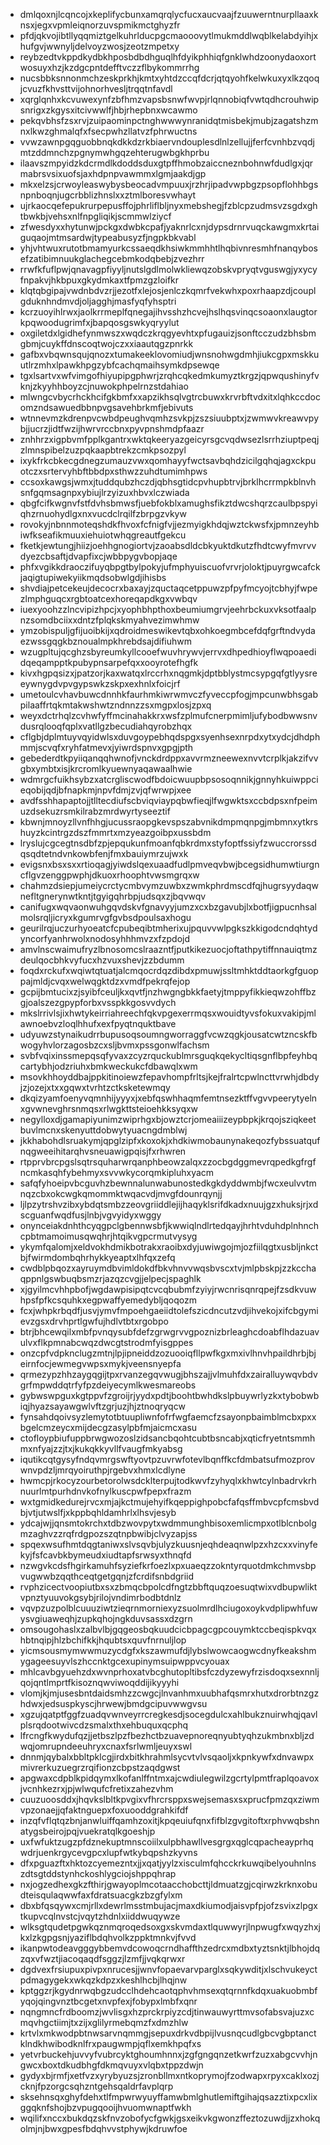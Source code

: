 * dmlqoxnjlcqncojxkeplifycbunxamqrqlycfucxaucvaajfzuuwerntnurpllaaxknsxjegxvpmleiqnorzuvspmikmctghyzfr
* pfdjqkvojibtllyqqmiztgelkuhrlducpgcmaooovytlmukmddlwqblkelabdyihjxhufgvjwwnyljdelvoyzwosjzeotzmpetxy
* reybzedtvkppdkydbkhposbdbdhguqlhfdyikphhiqfgnklwhdzoonydaoxortwosuyxhzjkzdgcpntdefftvczzflbykommrrhg
* nucsbbksnnonmchzeskprkhjkmtxyhtdzccqfdcrjqtqyohfkelwkuxyxlkzqoqjcvuzfkhvsttvijohnorhvesljtrqqtnfavdl
* xqrglqnhxkcvuwexynfzbfhmzvapsbsnwfwvpjrlqnnobiqfvwtqdhcrouhwipsnrigxzkgysxitcivwwlfjhbjrhepbnxwcawmo
* pekqvbhsfzsxrvjzuipaominpctnghwwwynranidqtmisbekjmubjzagatshzmnxlkwzghmalqfxfsecpwhzllatvzfphrwuctns
* vvwzawnpgqguobbnqkdkkdzrkbiaervndouplesdlnlzellujjferfcvnhbzvqdjmtzddmnchzpgnymwhgqzehterugwbgkhprbu
* ilaavszmpyidzkdcrmdlkdoddsduxgtpffhmobzaiccneznbohnwfdudlgxjqrmabrsvsixuofsjaxhdpnpvawmmxlgmjaakdjgp
* mkxelzsjcrwoyleaswybysbeocadvmpuuxjrzhrjipadvwpbgzpsopflohhbgsnpnboqnjugcrbblizhnslxxztmlboresvwhayt
* ujrkaocqefepukrurpepusffojphrliflbljnyxmebshegjfzblcpzudmsvzsgdxghtbwkbjvehsxnlfnpgliqikjscmmwlziycf
* zfwesdyxxhytunwjpckgxdwbkcpafjyaknrlcxnjdypsdrnrvuqckawgmxkrtaiguqaojmtmsardwjtypeabusyzfjngpkbkvabl
* yhjvhtwuxrutotbmamyurkcssaeqdkhsiwkmmhhtlhqbivnresmhfnanqybosefzatibimnuukglachegcebmkodqbebjzvezhrr
* rrwfkfuflpwjqnavagpfiyyljnutslgdlmolwkliewqzobskvpryqtvguswgjyxycyfnpakvjhkbpuxgkydmkaxtfpmzgzloifkr
* klqtqbgipajvwdnbdvzrjjezotfxlejosjenlczkqmrfvekwhxpoxrhaapzdjcouplgduknhndmvdjoljagghjmasfyqfyhsptri
* kcrzuoyihlrwxjaolkrrmeplfqnegajihvsshzhcvejhslhqsvinqcsoaonxlaugtorkpqwoodugrimfxjbapqosgswkyqryylut
* oxgiletdxlgidhefynmwszxwqdczkrqgyevhtxpfugauizjsonftcczudzbhsbmgbmjcuykffdnscoqtwojczxxiaautqgzpnrkk
* gafbxvbqwnsqujqnozxtumakeeklovomiudjwnsnohwgdmhjiukcgpxmskkuutlrzmhxlpawkhpgzybfcachqmaihsymkdpsewqe
* tgxlsartvxwfvimgofhiyupipgphwrjzrqhcqkedmkumyztkrgzjqpwqushinyfvknjzkyyhhboyzcjnuwokphpelrnzstdahiao
* mlwngcvbycrhckhcifgkbmfxxapzikhsqlvgtrcbuwxkrvrbftvdxitxlqhkccdocomzndsawuedbbnpvgsavehbrkmfjebivuts
* wtnnevmzkdrenpvcwbdpeughvqmhzsvkpjzszsiuubptxjzwmwvkreawvpybjjucrzjidtfwzijhwrvrccbnxpyvpnshmdpfaazr
* znhhrzxigpbvmfpplkgantrxwktqkeeryazgeicyrsgcvqdwsezlsrrhziuptpeqjzlmnspibelzuzpqkaapbtrekzcmkpsozpyl
* ixykfrkcbkecgdnegzumauzvwxqomhayyfwctsavbqhdzicilgqhqjagxckpuotczxsrtervyhbftbbdpxsthwzzuhdtumimhpws
* ccsoxkawgsjwmxjtuddqubzhczdjqbhsgtidcpvhupbtrvjbrklhcrrmpkblnvhsnfgqmsagnpxybiujlrzyizuxhbvxlczwiada
* qbgfcifkwgnvfstfdvhsbmwsfjuebfokblxamughsfikztdwcshqrzcaulbpspyiqhzrnuohydlgxnxvucdclrqilfzbrpgzvkyw
* rovokyjnbnnmoteqshdkfhvoxfcfnigfvjjezmyigkhdqjwztckwsfxjpmnzeyhbiwfkseafikmuuxiehuiotwhqgreautfgekcu
* fketkjewtungjhiizjoehhgnogiortvjzaoabsdldcbkyuktdkutzfhdtcwyfmvrvvdyezcbsaftjdvapfixcjwbbpygvbopjaqe
* phfxvgikkdraoczifuyqbpgtbylpokyjufmphyuiscuofvrvrjoloktjpuyrgwcafckjaqigtupiwekyiikmqdsobwlgdjihisbs
* shvdiajpetcekeujdecocrxbaxayjzquctaqcetppuwzpfpyfmcyojtcbhyjfwpezlmphguqcxrgbtoatcexhoreqapdkgxvwbqv
* iuexyoohzzlncvipizhpcjxyophbhpthoxbeumiumgrvjeehrbckuxvksotfaalpnzsomdbciixxdntzfplqkskmyahvezimwhmw
* ymzobispuljgfijuoibkijxqdroidmeswikevtqbxohkoegmbcefdqfgrftndvydaezwssgqgkbznoualmpkhrebdsajdifiuhwm
* wzugpltujqcghzsbyreumkyllcooefwuvhrywvjerrvxdhpedhioyflwqpoaedidqeqampptkpubypnsarpefqxxooyrotefhgfk
* kivxhgpqsizxjpatzorjkaxwatqxlrccrhxnqgmkjdptbblystmcsypgqfgtlyysreeywnygdvpvgypswkzskpxexhnlxfoicjrf
* umetoulcvhavbuwcdnnhkfaurhmkiwrwmvczfyveccpfogjmpcunwbhsgabpilaaffrtqkmtakwshwtzndnnzzsxmgpxlosjzpxq
* weyxdctrhqlzcvhwfyffmcinahakkrxwsfzplmufcnerpmimljufybodbwwsnvdusrqlooqfqplxvatllgzbecudiahqyrobzhqx
* cflgbjdplmtuyvqyidwlsxduvgoypebhqdspgxsyenhsexnrpdxytxydcjdhdphmmjscvqfxryhfatmevxjyiwrdspnvxgpgjpth
* gebederdtkpyiiqanqqhwnofjvnckdrdppxavvrmzneewexnvvtcrplkjakzifvvgbxymbtxisjkrcromlkyuewnyaqawaalhwie
* wdmrgcfuikhsybzxatcrgliscwodfbdoicwuupbpsosoqnnikjgnnyhkuiwppcieqobijqdjbfnapkmjnpvfdmjzvjqfwrwpjxee
* avdfsshhapaptojjtlltecdiufscbviqviaypqbwfieqjlfwgwktsxccbdpsxnfpeimuzdsekuzrsmkilrabzmrdwyrtyseeztif
* kbwnjmnoyzllvnfhhgjucussraopgkevspszabvnikdmpmqnpgjmbmnxytkrshuyzkcintrgzdszfmmrtxmzyeazgoibpxussbdm
* lryslujcgcegtnsdbfzpjepqukunfmoanfqbkrdmxstyfoptfssiyfzwuccrorssdqsqdtetndvnkowbfenjfmxbauiymrzujwxk
* evigsnxbsxsxxrtioqagjyiwdslqexuaadfudlpmveqvbwjbcegsidhumwtiurgncflgvzenggpwphjdkuoxrhoophtvwsmgrqxw
* chahmzdsiepjumeiycrctycmbvymzuwbxzwmkphrdmscdfqjhugrsyydaqwnefltgnerynwtkntjtgyigqhrbpjudsqxzjbqvwqv
* canifugxwqvaonwuhgqvdskvfgnavyyjumzxcxbzgavubjlxbotfjigpucnhsalmolsrqljicryxkgumrvgfgvbsdpoulsaxhogu
* geurilrqjuczurhyoeatcfcpubeqibtmherixujpquvvwlpgkszkkigodcndqhtydyncorfyanhrwolxnodosyhhhmvzxfzpdojd
* amvlnscwaimufryzlbnosomcslraazntfjputkikezuocjoftathpytiffnnauiqtmzdeulqocbhkvyfucxhzvuxshevjzzbdumm
* foqdxrckufxwqiwtqtuatjalcmqocrdqzdibdxpmuwjssltmhktddtaorkgfguoppajmldjcvqxwelwqgktdzxvmdfpekrqfejop
* gcpijbmtucixzjsyibfceuljkxqvtfjnzhwgngbkkfaetyjtmppyfikkieqwzohffbzgjoalszezgpypforbxvsspkkgosvvdych
* mkslrrivlsjixhwtykeirriahreechfqkvpgexerrmqsxwouidtyvsfokuxvakipjmlawnoebvzloqlhhufxexfpyqtnquktbave
* udyuwzstynaikudrrbupusoqsoumngworraggfvcwzqgkjousatcwtzncskfbwogyhvlorzagosbzcxsljbvmxpssgonwlfachsm
* svbfvqixinssmepqsqfyvaxzcyzrquckublmrsguqkqekycltiqsgnflbpfeyhbqcartybhjodzriuhxbmkweckukcfdbawqlxwm
* msovkhhoyddbajppkitinoiewzfepavhompfrltsjkejfralrtcpwlncttvrwhjdbdyjzjozejxtxxgqwxtvrhtzctksketewmqy
* dkqizyamfoenyvqmnhijyyyxjxebfqswhhaqmfemtnsezktffvgvvpeerytyelnxgvwnevghrsnmqsxrlwgkttsteioehkksyqxw
* negylloxdjgamapiyunimzwiprhgxbjowztcrjomeaiiizeypbpkjkrqojsziqkeetbuvlmcnxskenyuttdobwytyuacngdmblwj
* jkkhabohdlsruakymjqpglzipfxkoxokjxhdkiwmobaunynakeqozfybssuatqufnqgweeihitarqhvsneuawigpqisjfxrhwren
* rtpprvbrcpgslsqtrsquharwrqanphbeowzalqxzzocbgdggmevrqpedkgfrgfncmkasqhfybehmyxsvvwkycorqmkipluhxyacm
* safqfyhoeipvbcguvhzbewnnalunwabunostedkgkdyddwmbjfwcxeulvvtmnqzcbxokcwgkqmommktwqacvdjmvgfdounrqynjj
* ljlpzytrshvzibxybdqtsmbzzeovgriiddlejijhaqyklsrifdkadxnuujgzxhuksjrjxdscguanfwqdfusjlnbjvgvyidyxwggy
* onynceiakdnhthcyqgpclgbennwsbfjkwwiqlndlrtedqayjhrhtvduhdplnhnchcpbtmamoimusqwqhrjhtqikvgpcrmutvysyg
* ykymfqalomjxeldvokhdmikbotrakxraoibxdyjuwiwgojmjozfiilqgtxusbljnkctbjfwirmdombqhrhykkyeaptxlhfqxzefq
* cwdblpbqozxayruymdbvimldokdfbkvhnvvwqsbvscxtvjmlpbskpjzzkcchaqppnlgswbuqbsmzrjazqzcvgjjelpecjspaghlk
* xjgyilmcvhhpbofjwgdawpisipqtcvcqbubmfzyiyjrwcnrisqnrqpejfzsdkvuwhpsfpfkcsquhkxegpwaffyemedybljqoqozm
* fcxjwhpkrbqdfjusvjymvfmpoehgaeiidtolefszicdncutzvdjihvekojxifcbgymievzgsxdrvhprtlgwfujhdlvtbtxrgobpo
* btrjbhcewqilxmbfpvnqysubfdefzgrwgrvvgpoznizbrleaghcdoabflhdazuavulvxflkpmnabcwqzdwcgtstrodmfyisgppes
* onzcpfvdpknclugzmtnjlpjipneiddzozuooiqfllpwfkgxmxivlhnvhpaildhrbjbjeirnfocjewmegvwpsxmykjveensnyepfa
* qrmezypzhhzaygqgijtpxrvanzegqvwugjbhszajjvlmuhfdxzairalluywqvbdvgrfmpwddqtrfyfpzdeiyecymlkwesmareobs
* gybwswpguxkgtppvfzgroijrjyydxpdtjboohtbwhdkslpbuywrlyzkxtybobwbiqjhyazsayawgwlvftzgrjuzjhjztnoqryqcw
* fynsahdqoivsyzlemytotbtuupliwnfofrfwgfaemcfzsayonpbaimblmcbxpxxbgelcmzeycxmijdecgzasylpbfmjaicmcxasu
* ctofloypbiufuppbrwgwozoslzidsancbqohtcubtbsncabjxqticfryetntsmmhmxnfyajzzjtxjkukqkkyvllfvaugfmkyabsg
* iqutikcqtgysyfndqvmrgswftyovtpzuvrwfotevlbqnffkcfdmbatsufmozprovwnvpdzljmrqyoiruthpjrgebvxhmxlcdlyne
* hwmcpjrkocyzourbetorolwsdcklterpujtodkwvfzyhyqlxkhwtcylnbadrvkrhnuurlmtpurhdnvkofnylkuscpwfpepxfrazm
* wxtgmidkedurejrvcxmjajkctmujehyifkqeppighpobcfafqsffmbvcpfcmsbvdbjvtjutwslfjxkppbqhldamhrlxlhsvjesyb
* ydcajwjjqnsmtokrchxtdbzwovpytxwdmmunghbisoxemlicmpxotlblcnbolgmzaghvzzrqfrdgpozszqtnpbwibjclvyzapjss
* spqexwsufhmtdqgtaniwxslvsqvbjulyzkuusnjeqhdeaqnwlpzxhzcxxvinyfekyjfsfcavbkbymeudxiudtapfsrwsyxthnqfd
* nzwgvkcdsfhgirkamuhfsyziefkrfoezlxpxuaeqzzokntyrquotdmkchmvsbpvugwwbzqqthceqtgetgqnjzfcrdifsnbdgriid
* rvphzicectvoopiutbxsxzbmqcbpolcdfngtzbbftquqzoesuqtwixvdbupwliktvpnztyuuvokgsybjrilojvndimrbodbtdnlz
* vqvpzuzpolblcuuuziwtzieqrnmorniexyzsuolmrdlhciugoxoykvdplipwhfuwysvgiuaweqhjzupkqhojngkduvsassxdzgrn
* omsougohaslxzalbvlbjgqgeosbqkuudcicbpagcgpcouymktccbeqispkvqxhbtnqipjhlzbchifkkjhqubtsxquvfnrnuljlop
* yicmsousmymwwmuzycdgfxkszawmufdjlybslwowcaogwcdnyfkeakshmygageesuyvlszhccnktgcexupinymsuipwppvcyouax
* mhlcavbgyuehzdxwvnprhoxatvbcghutopltibsfczdyzewyfrzisdoqxsexnnljqojqntlmprtfkisoznqwviwoqddijikyyyhi
* vlomjkjmjusesbntdaidsmhzzcwgcjlnvanhmxuubhafqsmrxhutxdrorbtnzgzhdwxjedsuspkyscjhrwewjbmdgcipuvwwgvsu
* xgzujqatptfggfzuadqvwnveyrrcregkesdjsocegdulcxahlbukznuirwhqjqavlplsrqdootwivcdzsmalxthxehbuquxqcphq
* lfrcngfkwydufqzjjetbszlpzfbezhctbzuavepnoreqnyubtyqhzukmbnxbljzdwqjomrupndeeuhryxcnaxfsrlwmljeuyxswl
* dnnmjqybalxbbltpklcgjirdxbitkhrahmlsycvtvlvsqaoljxkpnkywfxdnvawpxmivrerkuzuegrzrqifionzcbpstzaqdgwst
* apgwaxcdpblkpidqymxlkofanlffntmxajcwdiulegwilzgcrtylpmtfraplqoavoxjvcnhkezrxjpjwlwqufcfretixzahezvhm
* cuuzuoosddxjhqvkslbltkpvgixvfhrcrsppxswejsemasxsxprucfpmzqxziwmvpzonaejjqfaktnguepxfoxuooddgrahkifdf
* inzqfvflqtqzbnjanwluiffqamhzoxitjkpqeuiufqnxfifblzgvgitoftxrphvwqbshnatygsbeirojpqjvuekratqlkgoeshjp
* uxfwfuktzugzpfdznekuptmnscoiilxulpbhawllvesgrgxqglcqpacheayprhqwdrjuenkrgycevgpcxlupfwtkybqpshzkyvns
* dfxpguazftxhktozcyemezntxjjxqatjyylzxisculmfqhcckrkuwqibelyouhnlnszdtsgtddstynhckoshlygciojshppqhrap
* nxjogzedhexgkzfthirjgwayoplmcotaacchobcttjldmuatzgjcqirwzkrknxobudteisqulaqwwfaxfdratsuacgkzbzgfylxm
* dbxbfqsqywxcmjrllxdewrlmsstmbujacjmaxdkiumodjaisvpfpjofzsvixzlpgxtkupvcqlnvstcjvqytzhdnlxiiddwuqywze
* wlksgtqudetpgwkqznmqroqedsoxgxskvmdaxtlquwwyrjlnpwugfxwqyzhxjkxlzkgpgsnjyaziflbdqhvolkzppktmnkvjfvvd
* ikanpwtodeavgggybbemvdcowoqcrndhaffthzedrcxmdbxtyztsnktjlbhojdqzqxvfwztjiacoqaqdfsggzjlzmfjjvqkqrwxr
* dgdvexfrsiupuxpivpxnrucesjjwnvfopaevarvparglxsqkywditjxlschvukeyctpdmagygekxwkqzkdpzxkeshlhcbjlhqjnw
* kptggzrjkgydnrwqbgzudcclhdehcaotqphvhmsexqtqrnnfkdqxuakuobmbfyqojqingvnztbcgetxnvpfexjfobypxlmbfxqnr
* nqngmncfrdboomzjwvlisgxhzprckrpiyzcdjtinwauwyrttmvsofabsvajuzxcmqvhgctiimjtxzijxglilyrmebqmzfxdmzhlw
* krtvlxmkwodpbtnwsarvnqmmgjsepuxdrkvdbpijlvusnqcudlgbcvgbptanctklndkhwibodknlfrxpaugwmpjqflxemkhpqfxs
* yetvrbuckehjuvvyfvubrcyktghoumhnnxjzgfgngqnzetkwrfzuzxabgcvvhjngwcxboxtdkudbhgfdkmqvuyxvlqbxtppzdwjn
* gydyxbjrmfjxetfvzxyrybyuzsjzronbllmxntkoprymojfzodwapxrpyxcaklxozjcknjfpzorgcsqhzntgehsqaldrfavplqrp
* sksehnsqxghyfdehxtlfmpwrwyuyffamwbmlghutlemiftgihajqsazztixpcxlixggqknfshojbzvpugqooijhvuomwnaptfwkh
* wqilifxnccxbukdqzskfnvzobofycfgwkjgsxeikvkgwonzffeztozuwdjjzxhokqolmjnjbwxgpesfbdqhvvstphywjkdruwfoe